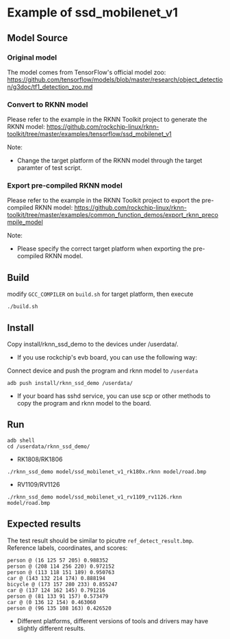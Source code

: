 # Example of ssd_mobilenet_v1

## Model Source

### Original model
The model comes from TensorFlow's official model zoo:
https://github.com/tensorflow/models/blob/master/research/object_detection/g3doc/tf1_detection_zoo.md

### Convert to RKNN model
Please refer to the example in the RKNN Toolkit project to generate the RKNN model:
https://github.com/rockchip-linux/rknn-toolkit/tree/master/examples/tensorflow/ssd_mobilenet_v1

Note:
- Change the target platform of the RKNN model through the target paramter of test script.

### Export pre-compiled RKNN model
Please refer to the example in the RKNN Toolkit project to export the pre-compiled RKNN model:
https://github.com/rockchip-linux/rknn-toolkit/tree/master/examples/common_function_demos/export_rknn_precompile_model

Note:
- Please specify the correct target platform when exporting the pre-compiled RKNN model.

## Build

modify `GCC_COMPILER` on `build.sh` for target platform, then execute

```
./build.sh
```

## Install

Copy install/rknn_ssd_demo to the devices under /userdata/.

- If you use rockchip's evb board, you can use the following way:

Connect device and push the program and rknn model to `/userdata`

```
adb push install/rknn_ssd_demo /userdata/
```

- If your board has sshd service, you can use scp or other methods to copy the program and rknn model to the board.


## Run

```
adb shell
cd /userdata/rknn_ssd_demo/
```

- RK1808/RK1806
```
./rknn_ssd_demo model/ssd_mobilenet_v1_rk180x.rknn model/road.bmp
```

- RV1109/RV1126
```
./rknn_ssd_demo model/ssd_mobilenet_v1_rv1109_rv1126.rknn model/road.bmp
```

## Expected results

The test result should be similar to picutre `ref_detect_result.bmp`.  
Reference labels, coordinates, and scores:
```
person @ (16 125 57 205) 0.988352
person @ (208 114 256 220) 0.972152
person @ (113 118 151 189) 0.950763
car @ (143 132 214 174) 0.888194
bicycle @ (173 157 280 233) 0.855247
car @ (137 124 162 145) 0.791216
person @ (81 133 91 157) 0.573479
car @ (0 136 12 154) 0.463060
person @ (96 135 108 163) 0.426520
```

- Different platforms, different versions of tools and drivers may have slightly different results.
